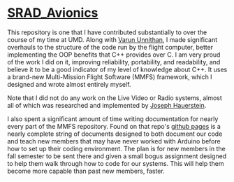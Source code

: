 # [SRAD_Avionics](https://github.com/Terrapin-Rocket-Team/SRAD_Avionics)

This repository is one that I have contributed substantially to over the course of my time at UMD. Along with [Varun Unnithan](@varun-un), I made significant overhauls to the structure of the code run by the flight computer, better implementing the OOP benefits that C++ provides over C. I am very proud of the work I did on it, improving reliability, portability, and readability, and believe it to be a good indicator of my level of knowledge about C++. It uses a brand-new Multi-Mission Flight Software (MMFS) framework, which I designed and wrote almost entirely myself.

Note that I did not do any work on the Live Video or Radio systems, almost all of which was researched and implemented by [Joseph Hauerstein](@jhauerst).

I also spent a significant amount of time writing documentation for nearly every part of the MMFS repository. Found on that repo's [github pages](https://terrapin-rocket-team.github.io/Multi-Mission-Flight-Software/) is a nearly complete string of documents designed to both document our code and teach new members that may have never worked with Arduino before how to set up their coding environment. The plan is for new members in the fall semester to be sent there and given a small bogus assignment designed to help them walk through how to code for our systems. This will help them become more capable than past new members, faster.
